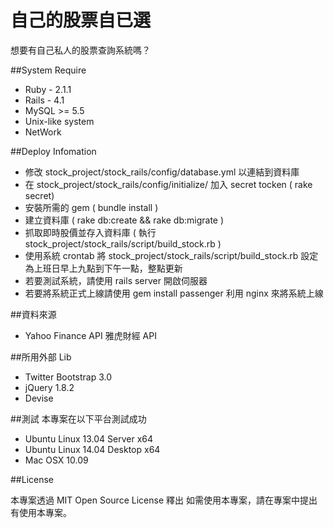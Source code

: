 自己的股票自已選
=============
想要有自己私人的股票查詢系統嗎？

##System Require

* Ruby - 2.1.1
* Rails - 4.1
* MySQL >=  5.5
* Unix-like system
* NetWork

##Deploy Infomation

* 修改 stock_project/stock_rails/config/database.yml 以連結到資料庫
* 在 stock_project/stock_rails/config/initialize/ 加入 secret tocken ( rake secret) 
* 安裝所需的 gem ( bundle install )
* 建立資料庫 ( rake db:create && rake db:migrate )
* 抓取即時股價並存入資料庫 ( 執行 stock_project/stock_rails/script/build_stock.rb )
* 使用系統 crontab 將 stock_project/stock_rails/script/build_stock.rb 設定為上班日早上九點到下午一點，整點更新
* 若要測試系統，請使用 rails server 開啟伺服器
* 若要將系統正式上線請使用 gem install passenger 利用 nginx 來將系統上線

##資料來源
* Yahoo Finance API 雅虎財經 API

##所用外部 Lib
* Twitter Bootstrap 3.0
* jQuery 1.8.2
* Devise

##測試
本專案在以下平台測試成功

* Ubuntu Linux 13.04 Server x64
* Ubuntu Linux 14.04 Desktop x64
* Mac OSX 10.09 

##License

本專案透過 MIT Open Source License 釋出
如需使用本專案，請在專案中提出有使用本專案。
